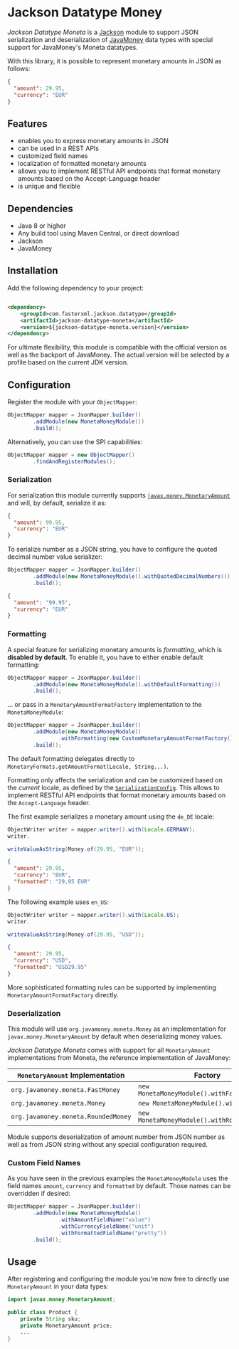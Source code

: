 # Jackson Datatype Money

*Jackson Datatype Moneta* is a [Jackson](https://github.com/codehaus/jackson) module to support JSON serialization and
deserialization of [JavaMoney](https://github.com/JavaMoney/jsr354-api) data types with special support for JavaMoney's
Moneta datatypes.

With this library, it is possible to represent monetary amounts in JSON as follows:

```json
{
  "amount": 29.95,
  "currency": "EUR"
}
```

## Features

- enables you to express monetary amounts in JSON
- can be used in a REST APIs
- customized field names
- localization of formatted monetary amounts
- allows you to implement RESTful API endpoints that format monetary amounts based on the Accept-Language header
- is unique and flexible

## Dependencies

- Java 8 or higher
- Any build tool using Maven Central, or direct download
- Jackson
- JavaMoney

## Installation

Add the following dependency to your project:

```xml

<dependency>
    <groupId>com.fasterxml.jackson.datatype</groupId>
    <artifactId>jackson-datatype-moneta</artifactId>
    <version>${jackson-datatype-moneta.version}</version>
</dependency>
```

For ultimate flexibility, this module is compatible with the official version as well as the backport of JavaMoney. The
actual version will be selected by a profile based on the current JDK version.

## Configuration

Register the module with your `ObjectMapper`:

```java
ObjectMapper mapper = JsonMapper.builder()
        .addModule(new MonetaMoneyModule())
        .build();
```

Alternatively, you can use the SPI capabilities:

```java
ObjectMapper mapper = new ObjectMapper()
        .findAndRegisterModules();
```

### Serialization

For serialization this module currently supports
[
`javax.money.MonetaryAmount`](https://github.com/JavaMoney/jsr354-api/blob/master/src/main/java/javax/money/MonetaryAmount.java)
and will, by default, serialize it as:

```json
{
  "amount": 99.95,
  "currency": "EUR"
}
```

To serialize number as a JSON string, you have to configure the quoted decimal number value serializer:

```java
ObjectMapper mapper = JsonMapper.builder()
        .addModule(new MonetaMoneyModule().withQuotedDecimalNumbers())
        .build();
```

```json
{
  "amount": "99.95",
  "currency": "EUR"
}
```

### Formatting

A special feature for serializing monetary amounts is *formatting*, which is **disabled by default**. To enable it, you
have to either enable default formatting:

```java
ObjectMapper mapper = JsonMapper.builder()
        .addModule(new MonetaMoneyModule().withDefaultFormatting())
        .build();
```

... or pass in a `MonetaryAmountFormatFactory` implementation to the `MonetaMoneyModule`:

```java
ObjectMapper mapper = JsonMapper.builder()
        .addModule(new MonetaMoneyModule()
                .withFormatting(new CustomMonetaryAmountFormatFactory()))
        .build();
```

The default formatting delegates directly to `MonetaryFormats.getAmountFormat(Locale, String...)`.

Formatting only affects the serialization and can be customized based on the *current* locale, as defined by the
[
`SerializationConfig`](https://fasterxml.github.io/jackson-databind/javadoc/2.0.0/com/fasterxml/jackson/databind/SerializationConfig.html#with\(java.util.Locale\)).
This allows to implement RESTful API endpoints
that format monetary amounts based on the `Accept-Language` header.

The first example serializes a monetary amount using the `de_DE` locale:

```java
ObjectWriter writer = mapper.writer().with(Locale.GERMANY);
writer.

writeValueAsString(Money.of(29.95, "EUR"));
```

```json
{
  "amount": 29.95,
  "currency": "EUR",
  "formatted": "29,95 EUR"
}
```

The following example uses `en_US`:

```java
ObjectWriter writer = mapper.writer().with(Locale.US);
writer.

writeValueAsString(Money.of(29.95, "USD"));
```

```json
{
  "amount": 29.95,
  "currency": "USD",
  "formatted": "USD29.95"
}
```

More sophisticated formatting rules can be supported by implementing `MonetaryAmountFormatFactory` directly.

### Deserialization

This module will use `org.javamoney.moneta.Money` as an implementation for `javax.money.MonetaryAmount` by default when
deserializing money values.

*Jackson Datatype Moneta* comes with support for all `MonetaryAmount` implementations from Moneta, the reference
implementation of JavaMoney:

| `MonetaryAmount` Implementation     | Factory                                      |
|-------------------------------------|----------------------------------------------|
| `org.javamoney.moneta.FastMoney`    | `new MonetaMoneyModule().withFastMoney()`    |
| `org.javamoney.moneta.Money`        | `new MonetaMoneyModule().withMoney()`        |
| `org.javamoney.moneta.RoundedMoney` | `new MonetaMoneyModule().withRoundedMoney()` |                                                                                                                             |

Module supports deserialization of amount number from JSON number as well as from JSON string without any special
configuration required.

### Custom Field Names

As you have seen in the previous examples the `MonetaMoneyModule` uses the field names `amount`, `currency` and
`formatted`
by default. Those names can be overridden if desired:

```java
ObjectMapper mapper = JsonMapper.builder()
        .addModule(new MonetaMoneyModule()
                .withAmountFieldName("value")
                .withCurrencyFieldName("unit")
                .withFormattedFieldName("pretty"))
        .build();
```

## Usage

After registering and configuring the module you're now free to directly use `MonetaryAmount` in your data types:

```java
import javax.money.MonetaryAmount;

public class Product {
    private String sku;
    private MonetaryAmount price;
    ...
}
```